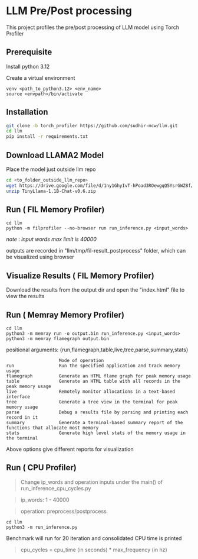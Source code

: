 # LLM Pre/Post processing

This project profiles the pre/post processing of LLM model using Torch Profiler

## Prerequisite
Install python 3.12

Create a virtual environment 
```
venv <path_to_python3.12> <env_name>
source <envpath>/bin/activate
```

## Installation


```bash
git clone -b torch_profiler https://github.com/sudhir-mcw/llm.git
cd llm
pip install -r requirements.txt
```

## Download LLAMA2 Model
Place the model just outside llm repo

```bash
cd <to_folder_outside_llm_repo>
wget https://drive.google.com/file/d/1ny1GhyIvT-hPoad3ROewgqQ5YsrGWZ8f/view?usp=drive_link
unzip TinyLlama-1.1B-Chat-v0.6.zip
```

## Run ( FIL Memory Profiler)

```
cd llm
python -m filprofiler --no-browser run run_inference.py <input_words>
```
_note_ : _input words max limit is 40000_

outputs are recorded in "llm/tmp/fil-result_postprocess" folder, which can be visualized using browser

## Visualize Results ( FIL Memory Profiler)

Download the results from the output dir and open the "index.html" file to view the results

## Run ( Memray Memory Profiler)

```
cd llm
python3 -m memray run -o output.bin run_inference.py <input_words>
python3 -m memray flamegraph output.bin
```
positional arguments:
  {run,flamegraph,table,live,tree,parse,summary,stats}

                        Mode of operation
    run                 Run the specified application and track memory usage
    flamegraph          Generate an HTML flame graph for peak memory usage
    table               Generate an HTML table with all records in the peak memory usage
    live                Remotely monitor allocations in a text-based interface
    tree                Generate a tree view in the terminal for peak memory usage
    parse               Debug a results file by parsing and printing each record in it
    summary             Generate a terminal-based summary report of the functions that allocate most memory
    stats               Generate high level stats of the memory usage in the terminal

Above options give different reports for visualization

## Run ( CPU Profiler)



>Change ip_words and operation inputs under the main() of run_inference_cpu_cycles.py

> ip_words: 1 - 40000

> operation: preprocess/postprocess

```
cd llm
python3 -m run_inference.py
```
Benchmark will run for 20 iteration and consolidated CPU time is printed

>cpu_cycles = cpu_time (in seconds) * max_frequency (in hz)